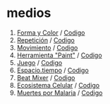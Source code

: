 # medios
1. [Forma y Color](https://manuelhernandezleon.github.io/medios/carpeta_01/) / 
[Codigo](https://github.com/manuelhernandezleon/medios/blob/master/carpeta_01/sketch.js)
2. [Repetición](https://manuelhernandezleon.github.io/medios/carpeta_02/) / 
[Codigo](https://github.com/manuelhernandezleon/medios/blob/master/carpeta_02/sketch.js)
3. [Movimiento](https://manuelhernandezleon.github.io/medios/carpeta_03/) / 
[Codigo](https://github.com/manuelhernandezleon/medios/blob/master/carpeta_03/sketch.js)
4. [Herramienta "Paint"](https://manuelhernandezleon.github.io/medios/Carpeta_04/) / 
[Codigo](https://github.com/manuelhernandezleon/medios/blob/master/Carpeta_04/Carpeta_04.js)
5. [Juego](https://manuelhernandezleon.github.io/medios/Carpeta_05/) / 
[Codigo](https://github.com/manuelhernandezleon/medios/blob/master/Carpeta_05/Carpeta_05.js)
6. [Espacio.tiempo](https://manuelhernandezleon.github.io/medios/Carpeta_06/) / 
[Codigo](https://github.com/manuelhernandezleon/medios/blob/master/Carpeta_06/Carpeta_06.js)
7. [Beat Mixer](https://manuelhernandezleon.github.io/medios/Carpeta_07/) / 
[Codigo](https://github.com/manuelhernandezleon/medios/blob/master/Carpeta_07/Carpeta_07.js)
8. [Ecosistema Celular](https://manuelhernandezleon.github.io/medios/Carpeta_08/) / 
[Codigo](https://github.com/manuelhernandezleon/medios/blob/master/Carpeta_08/sketch.js)
9. [Muertes por Malaria](https://manuelhernandezleon.github.io/medios/carpeta_09/) / 
[Codigo](https://github.com/manuelhernandezleon/medios/blob/master/carpeta_09/sketch.js)
